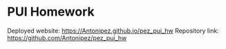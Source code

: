 # PUI Homework

Deployed website: https://Antonipez.github.io/pez_pui_hw
Repository link: https://github.com/Antonipez/pez_pui_hw

